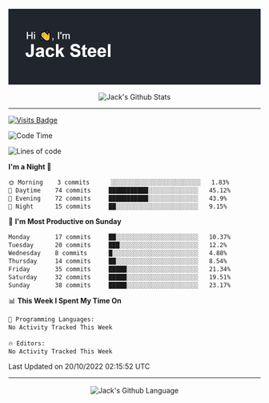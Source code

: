 <p align="center">
  <img align="center" src="https://github.com/JackSteel97/JackSteel97/blob/main/header.png?raw=true" alt="Hi, I'm Jack Steel" /> 
 </p>
<p align="center">
 <img align="center" src="https://github-readme-stats.vercel.app/api?username=jacksteel97&show_icons=true&count_private=true&theme=dracula" alt="Jack's Github Stats" /> 
</p>

<hr/>

[![Visits Badge](https://badges.pufler.dev/visits/JackSteel97/JackSteel97?color=blue&label=Profile%20Visits)](https://github.com/JackSteel97)
<!--START_SECTION:waka-->
![Code Time](http://img.shields.io/badge/Code%20Time-476%20hrs%2024%20mins-blue)

![Lines of code](https://img.shields.io/badge/From%20Hello%20World%20I%27ve%20Written-856%20Thousand%20lines%20of%20code-blue)

**I'm a Night 🦉** 

```text
🌞 Morning    3 commits      ░░░░░░░░░░░░░░░░░░░░░░░░░   1.83% 
🌆 Daytime    74 commits     ███████████░░░░░░░░░░░░░░   45.12% 
🌃 Evening    72 commits     ███████████░░░░░░░░░░░░░░   43.9% 
🌙 Night      15 commits     ██░░░░░░░░░░░░░░░░░░░░░░░   9.15%

```
📅 **I'm Most Productive on Sunday** 

```text
Monday       17 commits     ██░░░░░░░░░░░░░░░░░░░░░░░   10.37% 
Tuesday      20 commits     ███░░░░░░░░░░░░░░░░░░░░░░   12.2% 
Wednesday    8 commits      █░░░░░░░░░░░░░░░░░░░░░░░░   4.88% 
Thursday     14 commits     ██░░░░░░░░░░░░░░░░░░░░░░░   8.54% 
Friday       35 commits     █████░░░░░░░░░░░░░░░░░░░░   21.34% 
Saturday     32 commits     █████░░░░░░░░░░░░░░░░░░░░   19.51% 
Sunday       38 commits     █████░░░░░░░░░░░░░░░░░░░░   23.17%

```


📊 **This Week I Spent My Time On** 

```text
💬 Programming Languages: 
No Activity Tracked This Week

🔥 Editors: 
No Activity Tracked This Week

```


 Last Updated on 20/10/2022 02:15:52 UTC
<!--END_SECTION:waka-->

<hr/>

<p align="center">
    <img align="center" src="https://github-readme-stats.vercel.app/api/top-langs/?username=jacksteel97&langs_count=10&layout=compact&theme=dracula" alt="Jack's Github Language" /> 
</p>
